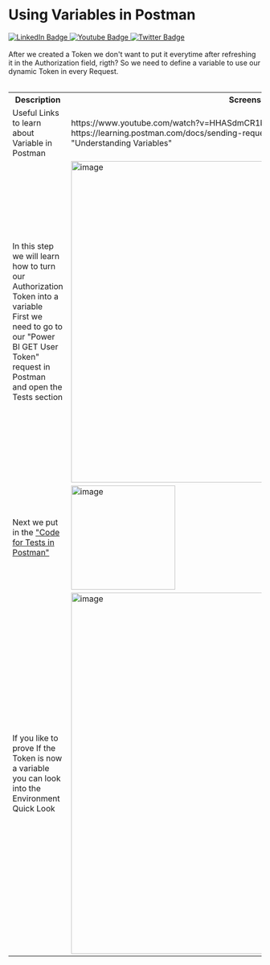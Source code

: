 # Using Variables in Postman
<div id="badges">
  <a href="https://www.linkedin.com/in/k-borchert/">
    <img src="https://img.shields.io/badge/LinkedIn-blue?style=for-the-badge&logo=linkedin&logoColor=white" alt="LinkedIn Badge"/>
  </a>
  <a href="https://www.youtube.com/channel/UC6nEaIKn3ffJG6otCqNSMlA">
    <img src="https://img.shields.io/badge/YouTube-red?style=for-the-badge&logo=youtube&logoColor=white" alt="Youtube Badge"/>
  </a>
  <a href="https://twitter.com/Mirrortears">
    <img src="https://img.shields.io/badge/Twitter-blue?style=for-the-badge&logo=twitter&logoColor=white" alt="Twitter Badge"/>
  </a>
</div>
<br>
After we created a Token we don't want to put it everytime after refreshing it in the Authorization field, rigth? So we need to define a variable to use our dynamic Token in every Request.
<br>
<br>
<table>
  <tr>
    <th>Description</th>
    <th>Screenshot</th>
  </tr>
  
  <tr>
    <td>Useful Links to learn <br> about Variable in Postman</td>
    <td>https://www.youtube.com/watch?v=HHASdmCR1bE = Great video to practice using Variables<br>
    https://learning.postman.com/docs/sending-requests/variables/ = Postman Docs "Understanding Variables"</td>
 </td>

  <tr>
    <td>In this step we will learn how to turn our Authorization Token into a variable <br> First we need to go to our "Power BI GET User Token" request in Postman<br> and open the Tests section</td>
    <td><img width="639" alt="image" src="https://user-images.githubusercontent.com/63601923/182020270-865c85de-e3c1-4e3a-b43f-658cf620a64e.png"></td>
 </tr>
 
 <tr>
    <td>Next we put in the <a href="https://github.com/K-Borchert/Postman-Power-BI-REST-API/blob/main/Using%20Variables/Code%20for%20Tests%20in%20Postman">"Code for Tests in Postman"</a></td>
    <td><img width="207" alt="image" src="https://user-images.githubusercontent.com/63601923/182020684-f37a638e-8a36-4a39-947e-3fbf4dcb9e5a.png"></td>
 </tr>
 
  <tr>
    <td>If you like to prove If the Token is now a variable<br> you can look into the Environment Quick Look</td>
    <td><img width="718" alt="image" src="https://user-images.githubusercontent.com/63601923/182020504-128781b2-f447-40fe-9996-92e11b2bc6a3.png"></td>
 </tr>
 
</table>
